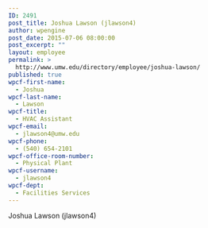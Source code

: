 ```yaml
---
ID: 2491
post_title: Joshua Lawson (jlawson4)
author: wpengine
post_date: 2015-07-06 08:00:00
post_excerpt: ""
layout: employee
permalink: >
  http://www.umw.edu/directory/employee/joshua-lawson/
published: true
wpcf-first-name:
  - Joshua
wpcf-last-name:
  - Lawson
wpcf-title:
  - HVAC Assistant
wpcf-email:
  - jlawson4@umw.edu
wpcf-phone:
  - (540) 654-2101
wpcf-office-room-number:
  - Physical Plant
wpcf-username:
  - jlawson4
wpcf-dept:
  - Facilities Services
---
```

Joshua Lawson (jlawson4)